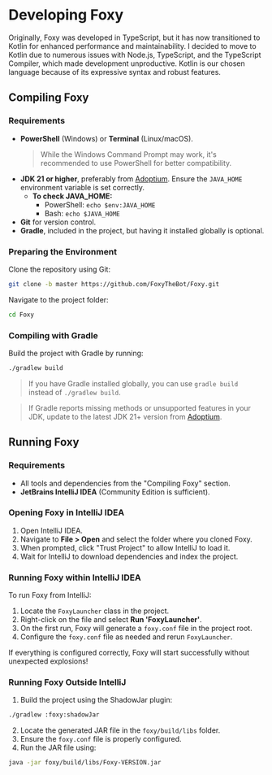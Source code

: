 # Developing Foxy

Originally, Foxy was developed in TypeScript, but it has now transitioned to Kotlin for enhanced performance and maintainability. I decided to move to Kotlin due to numerous issues with Node.js, TypeScript, and the TypeScript Compiler, which made development unproductive. Kotlin is our chosen language because of its expressive syntax and robust features.

## Compiling Foxy

### Requirements

- **PowerShell** (Windows) or **Terminal** (Linux/macOS).
  > While the Windows Command Prompt may work, it's recommended to use PowerShell for better compatibility.
- **JDK 21 or higher**, preferably from [Adoptium](https://adoptium.net/). Ensure the `JAVA_HOME` environment variable is set correctly.
    - **To check JAVA\_HOME:**
        - PowerShell: `echo $env:JAVA_HOME`
        - Bash: `echo $JAVA_HOME`
- **Git** for version control.
- **Gradle**, included in the project, but having it installed globally is optional.

### Preparing the Environment

Clone the repository using Git:

```bash
git clone -b master https://github.com/FoxyTheBot/Foxy.git
```

Navigate to the project folder:

```bash
cd Foxy
```

### Compiling with Gradle

Build the project with Gradle by running:

```bash
./gradlew build
```

> If you have Gradle installed globally, you can use `gradle build` instead of `./gradlew build`.

> If Gradle reports missing methods or unsupported features in your JDK, update to the latest JDK 21+ version from [Adoptium](https://adoptium.net/).

## Running Foxy
### Requirements

- All tools and dependencies from the "Compiling Foxy" section.
- **JetBrains IntelliJ IDEA** (Community Edition is sufficient).

### Opening Foxy in IntelliJ IDEA

1. Open IntelliJ IDEA.
2. Navigate to **File > Open** and select the folder where you cloned Foxy.
3. When prompted, click "Trust Project" to allow IntelliJ to load it.
4. Wait for IntelliJ to download dependencies and index the project.

### Running Foxy within IntelliJ IDEA

To run Foxy from IntelliJ:

1. Locate the `FoxyLauncher` class in the project.
2. Right-click on the file and select **Run 'FoxyLauncher'**.
3. On the first run, Foxy will generate a `foxy.conf` file in the project root.
4. Configure the `foxy.conf` file as needed and rerun `FoxyLauncher`.

If everything is configured correctly, Foxy will start successfully without unexpected explosions!

### Running Foxy Outside IntelliJ

1. Build the project using the ShadowJar plugin:

```bash
./gradlew :foxy:shadowJar
```

2. Locate the generated JAR file in the `foxy/build/libs` folder.
3. Ensure the `foxy.conf` file is properly configured.
4. Run the JAR file using:

```bash
java -jar foxy/build/libs/Foxy-VERSION.jar
```
